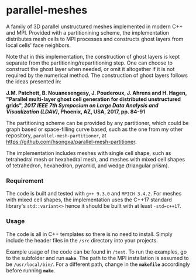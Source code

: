 # parallel-meshes
A family of 3D parallel unstructured meshes implemented in modern C++ and MPI. Provided with a partitionining scheme, the implementation distributes mesh cells to MPI processes and constructs ghost layers from local cells' face neighbors.

Note that in this implementation, the construction of ghost layers is kept separate from the partitioning/repartitioning step. One can choose to construct the ghost layer when needed, or omit it altogether if it is not required by the numerical method. The construction of ghost layers follows the ideas presented in:

**J.M. Patchett, B. Nouanesengesy, J. Pouderoux, J. Ahrens and H. Hagen, "Parallel multi-layer ghost cell generation for distributed unstructured grids", *2017 IEEE 7th Symposium on Large Data Analysis and Visualization (LDAV)*,  Phoenix, AZ, USA, 2017, pp. 84-91**

The partitioning scheme can be provided by any partitioner, which could be graph based or space-filling curve based, such as the one from my other repository, `parallel-mesh-partitioner`, at https://github.com/hsongxa/parallel-mesh-partitioner.

The implementation includes meshes with single cell shape, such as tetrahedral mesh or hexahedral mesh, and meshes with mixed cell shapes of tetrahedron, hexahedron, pyramid, and wedge (triangular prism).

### Requirement

The code is built and tested with `g++ 9.3.0` and `MPICH 3.4.2`. For meshes with mixed cell shapes, the implementation uses the C++17 standard library's `std::variant<>` hence it should be built with at least `-std=c++17`.

### Usage

The code is all in C++ templates so there is no need to install. Simply include the header files in the `/src` directory into your projects.

Example usage of the code can be found in `/test`. To run the examples, go to the subfolder and run **`make`**. The path to the MPI installation is assumed to be `/usr/local/bin/`. For a different path, change in the **`makefile`** accordingly before running **`make`**.

